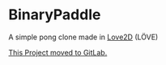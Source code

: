 BinaryPaddle
============

A simple pong clone made in [Love2D](https://love2d.org) (LÖVE)

[This Project moved to GitLab.](https://gitlab.com/phansch/BinaryPaddle)
